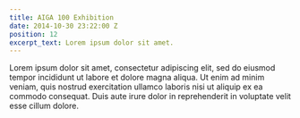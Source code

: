 ```yaml
---
title: AIGA 100 Exhibition
date: 2014-10-30 23:22:00 Z
position: 12
excerpt_text: Lorem ipsum dolor sit amet.
---
```


Lorem ipsum dolor sit amet, consectetur adipiscing elit, sed do eiusmod tempor incididunt ut labore et dolore magna aliqua. Ut enim ad minim veniam, quis nostrud exercitation ullamco laboris nisi ut aliquip ex ea commodo consequat. Duis aute irure dolor in reprehenderit in voluptate velit esse cillum dolore.